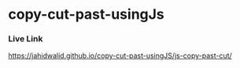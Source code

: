 # copy-cut-past-usingJs
### Live Link
https://jahidwalid.github.io/copy-cut-past-usingJS/js-copy-past-cut/
